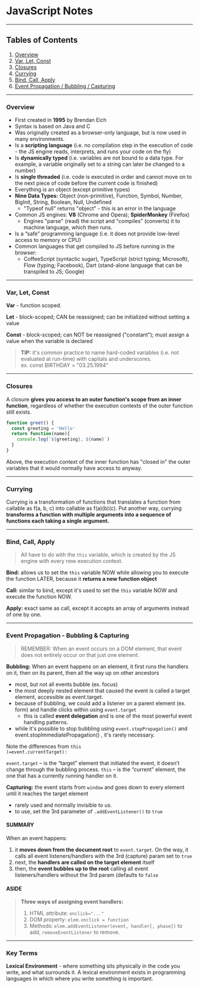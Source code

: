 # JavaScript Notes

---

## Tables of Contents

1. [Overview](#overview)
2. [Var, Let, Const](#vars)
3. [Closures](#closures)
4. [Currying](#currying)
5. [Bind, Call, Apply](#bca)
6. [Event Propagation / Bubbling / Capturing](#events)

---

<a name="overview"></a>

### Overview

- First created in **1995** by Brendan Eich
- Syntax is based on Java and C
- Was originally created as a browser-only language, but is now used in many environments.
- Is a **scripting language** (i.e. no compilation step in the execution of code - the JS engine reads, interprets, and runs your code on the fly)
- Is **dynamically typed** (i.e. variables are not bound to a data type. For example, a variable originally set to a string can later be changed to a number)
- Is **single threaded** (i.e. code is executed in order and cannot move on to the next piece of code before the current code is finished)
- Everything is an object (except primitive types)
- **Nine Data Types:** Object (non-primitive), Function, Symbol, Number, BigInit, String, Boolean, Null, Undefined
  - "Typeof null" returns "object" - this is an error in the language
- Common JS engines: **V8** (Chrome and Opera); **SpiderMonkey** (Firefox)
  - Engines "parse" (read) the script and "compiles" (converts) it to machine language, which then runs.
- Is a “safe” programming language (i.e. it does not provide low-level access to memory or CPU)
- Common languages that get compiled to JS before running in the browser:
  - CoffeeScript (syntactic sugar), TypeScript (strict typing; Microsoft), Flow (typing; Facebook), Dart (stand-alone language that can be transpiled to JS; Google)

---

<a name="vars"></a>

### Var, Let, Const

**Var** - function scoped.

**Let** - block-scoped; CAN be reassigned; can be initialized without setting a value

**Const** - block-scoped; can NOT be reassigned ("constant"); must assign a value when the variable is declared


> **TIP:** it's common practice to name hard-coded variables (i.e. not evaluated at run-time) with capitals and underscores. <br>
ex. const BIRTHDAY = "03.25.1994"

---

<a name="closures"></a>

### Closures

A closure **gives you access to an outer function's scope from an inner function**, regardless of whether the execution contexts of the outer function still exists.

```javascript
function greet() {
  const greeting = 'Hello'
  return function(name){
    console.log(`${greeting}, ${name}`)
  }
}
```

Above, the execution context of the inner function has "closed in" the outer variables that it would normally have access to anyway.

---

<a name="currying"></a>

### Currying

Currying is a transformation of functions that translates a function from callable as f(a, b, c) into callable as f(a)(b)(c). Put another way, currying **transforms a function with multiple arguments into a sequence of functions each taking a single argument.**

---

<a name="bca"></a>

### Bind, Call, Apply

> All have to do with the <code>this</code> variable, which is created by the JS engine with every new execution context.

**Bind:** allows us to set the <code>this</code> variable NOW while allowing you to execute the function LATER, because it **returns a new function object**

**Call:** similar to bind, except it's used to set the <code>this</code> variable NOW and execute the function NOW. 

**Apply:** exact same as call, except it accepts an array of arguments instead of one by one.

---

<a name="events"></a>

### Event Propagation - Bubbling & Capturing

> REMEMBER: When an event occurs on a DOM element, that event does not entirely occur on that just one element.

**Bubbling:** When an event happens on an element, it first runs the handlers on it, then on its parent, then all the way up on other ancestors
 - most, but not all events bubble (ex. focus)
 - the most deeply nested element that caused the event is called a target element, accessible as event.target.
 - because of bubbling, we could add a listener on a parent element (ex. form) and handle clicks within using <code>event.target</code>
    - this is called **event delegation** and is one of the most powerful event handling patterns.
 - while it's possible to stop bubbling using <code>event.stopPropagation()</code> and event.stopImmediatePropagation()</code> , it's rarely necessary.

Note the differences from <code>this (=event.currentTarget):</code>

<code>event.target</code> – is the “target” element that initiated the event, it doesn’t change through the bubbling process.
<code>this</code> – is the “current” element, the one that has a currently running handler on it.

**Capturing:** the event starts from <code>window</code> and goes down to every element until it reaches the target element
  - rarely used and normally invisible to us.
  - to use, set the 3rd parameter of <code>.addEventListener()</code> to <code>true</code>

#### SUMMARY
When an event happens:
  1) it **moves down from the document root** to <code>event.target</code>. On the way, it calls all event listeners/handlers with the 3rd (capture) param set to <code>true</code>
  2) next, the **handlers are called on the target element** itself
  3) then, the **event bubbles up to the root** calling all event listeners/handlers without the 3rd param (defaults to <code>false</code>

#### ASIDE
> **Three ways of assigning event handlers:**
>  1) HTML attribute: <code>onclick="..."</code>
>  2) DOM property: <code>elem.onclick = function</code>
>  3) Methods: <code>elem.addEventListener(event, handler[, phase])</code> to add, <code>removeEventListener</code> to remove.

---

### Key Terms

**Lexical Environment** - where something sits physically in the code you write, and what surrounds it. A lexical environment exists in programming languages in which where you write something is important.
